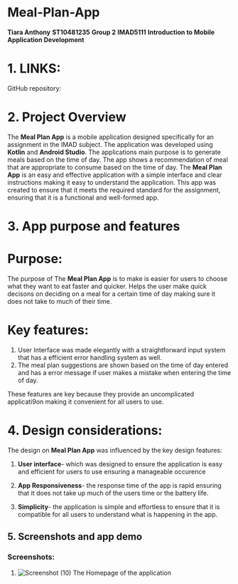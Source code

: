 # Meal-Plan-App
**Tiara Anthony**
**ST10481235**
**Group 2**
**IMAD5111**
**Introduction to Mobile Application Development**

# 1. LINKS:
GitHub repository: 


 # 2. Project Overview
The **Meal Plan App** is a mobile application designed specifically for an assignment in the IMAD subject.
The application was developed using **Kotlin** and **Android Studio**.
The applications main purpose is to generate meals based on the time of day. The app shows a recommendation of meal that are appropriate to consume based on the time of day. 
The **Meal Plan App** is an easy and effective application with a simple interface and clear instructions making it easy to understand the application.
This app was created to ensure that it meets the required standard for the assignment, ensuring that it is a functional and well-formed app.

 # 3. App purpose and features
# Purpose:
The purpose of The **Meal Plan App** is to make is easier for users to choose what they want to eat faster and quicker. 
Helps the user make quick decisons on deciding on a meal for a certain time of day making sure it does not take to much of their time.
# Key features:
1. User Interface was made elegantly with a straightforward input system that has a efficient error handling system as well.
2. The meal plan suggestions are shown based on the time of day entered and has a error message if user makes a mistake when entering the time of day.

These features are key because they provide an uncomplicated applicati9on making it convenient for all users to use.

 # 4. Design considerations:
The design on **Meal Plan App** was influenced by the key design features:
1. **User interface**- which was designed to ensure the application is easy and efficient for users to use ensuring a manageable occurence
   
2. **App Responsiveness**- the response time of the app is rapid ensuring that it does not take up much of the users time or the battery life.
 
3. **Simplicity**- the application is simple and effortless to ensure that it is compatible for all users to understand what is happening in the app.

  ## 5. Screenshots and app demo
### Screenshots:
1. ![Screenshot (10)](https://github.com/user-attachments/assets/371da4a0-8e13-4fe6-8302-633d83a32f1e)
   The Homepage of the application



